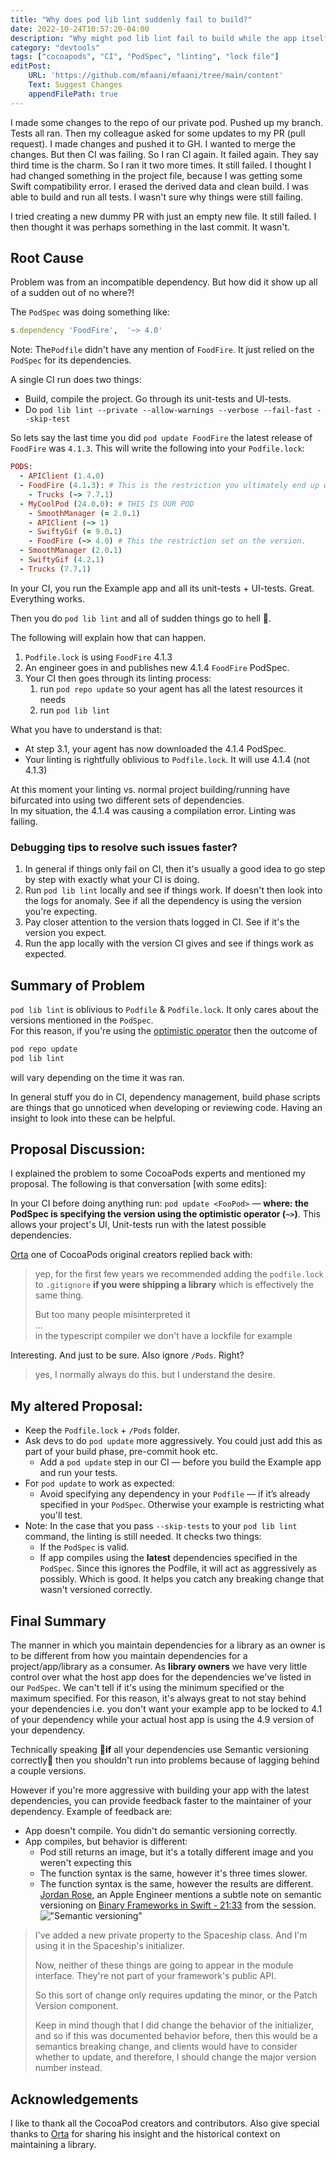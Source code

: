 ```yaml
---
title: "Why does pod lib lint suddenly fail to build?"
date: 2022-10-24T10:57:20-04:00
description: "Why might pod lib lint fail to build while the app itself builds fine?"
category: "devtools"
tags: ["cocoapods", "CI", "PodSpec", "linting", "lock file"]
editPost:
    URL: 'https://github.com/mfaani/mfaani/tree/main/content'
    Text: Suggest Changes
    appendFilePath: true
---
```


I made some changes to the repo of our private pod. Pushed up my branch. Tests all ran. Then my colleague asked for some updates to my PR (pull request). I made changes and pushed it to GH. I wanted to merge the changes. But then CI was failing. So I ran CI again. It failed again. They say third time is the charm. So I ran it two more times. It still failed. I thought I had changed something in the project file, because I was getting some Swift compatibility error. I erased the derived data and clean build. I was able to build and run all tests. I wasn't sure why things were still failing. 

I tried creating a new dummy PR with just an empty new file. It still failed. I then thought it was perhaps something in the last commit. It wasn't. 

## Root Cause
Problem was from an incompatible dependency. But how did it show up all of a sudden out of no where?!

The `PodSpec` was doing something like:

```ruby
s.dependency 'FoodFire',  '~> 4.0'
```
Note: The`Podfile` didn't have any mention of `FoodFire`. It just relied on the `PodSpec` for its dependencies. 

A single CI run does two things: 
- Build, compile the project. Go through its unit-tests and UI-tests. 
- Do `pod lib lint --private --allow-warnings --verbose --fail-fast --skip-test`


So lets say the last time you did `pod update FoodFire` the latest release of `FoodFire` was `4.1.3`. This will write the following into your `Podfile.lock`: 


```Ruby
PODS:
  - APIClient (1.4.0)
  - FoodFire (4.1.3): # This is the restriction you ultimately end up with. 
    - Trucks (~> 7.7.1)
  - MyCoolPod (24.0.0): # THIS IS OUR POD
    - SmoothManager (= 2.0.1)
    - APIClient (~> 1)
    - SwiftyGif (= 9.0.1)
    - FoodFire (~> 4.0) # This the restriction set on the version. 
  - SmoothManager (2.0.1)
  - SwiftyGif (4.2.1)
  - Trucks (7.7.1)
```

In your CI, you run the Example app and all its unit-tests + UI-tests. Great. Everything works. 

Then you do `pod lib lint` and all of sudden things go to hell 🤬.

The following will explain how that can happen. 
1. `Podfile.lock` is using `FoodFire` 4.1.3
2. An engineer goes in and publishes new 4.1.4 `FoodFire` PodSpec. 
3. Your CI then goes through its linting process: 
    1. run `pod repo update` so your agent has all the latest resources it needs
    2. run `pod lib lint`

What you have to understand is that:
- At step 3.1, your agent has now downloaded the 4.1.4 PodSpec. 
- Your linting is rightfully oblivious to `Podfile.lock`. It will use 4.1.4 (not 4.1.3)

At this moment your linting vs. normal project building/running have bifurcated into using two different sets of dependencies.  
In my situation, the 4.1.4 was causing a compilation error. Linting was failing. 

### Debugging tips to resolve such issues faster?
1. In general if things only fail on CI, then it's usually a good idea to go step by step with exactly what your CI is doing.
2. Run `pod lib lint` locally and see if things work. If doesn't then look into the logs for anomaly. See if all the dependency is using the version you're expecting. 
3. Pay closer attention to the version thats logged in CI. See if it's the version you expect.
4. Run the app locally with the version CI gives and see if things work as expected. 

## Summary of Problem

`pod lib lint` is oblivious to `Podfile` & `Podfile.lock`. It only cares about the versions mentioned in the `PodSpec`.  
For this reason, if you're using the [optimistic operator](https://stackoverflow.com/questions/20213751/what-is-the-usage-of-in-cocoapods) then the outcome of 
```ruby
pod repo update
pod lib lint
```
will vary depending on the time it was ran.

In general stuff you do in CI, dependency management, build phase scripts are things that go unnoticed when developing or reviewing code. Having an insight to look into these can be helpful.

## Proposal Discussion:
I explained the problem to some CocoaPods experts and mentioned my proposal. 
The following is that conversation [with some edits]: 

In your CI before doing anything run: `pod update <FooPod>` — **where: the PodSpec is specifying the version using the optimistic operator (`~>`)**. This allows your project's UI, Unit-tests run with the latest possible dependencies. 

[Orta](https://twitter.com/orta) one of CocoaPods original creators replied back with: 

> yep, for the first few years we recommended adding the `podfile.lock` to `.gitignore` **if you were shipping a library** which is effectively the same thing.
>
> But too many people misinterpreted it  
> ...  
> in the typescript compiler we don't have a lockfile for example

Interesting. And just to be sure. Also ignore `/Pods`. Right?

> yes, I normally always do this. but I understand the desire.

## My altered Proposal:

- Keep the `Podfile.lock` + `/Pods` folder.
- Ask devs to do `pod update` more aggressively. You could just add this as part of your build phase, pre-commit hook etc. 
  - Add a `pod update` step in our CI — before you build the Example app and run your tests. 
- For `pod update` to work as expected:
  - Avoid specifying any dependency in your `Podfile` — if it’s already specified in your `PodSpec`. Otherwise your example is restricting what you'll test. 
- Note: In the case that you pass `--skip-tests` to your `pod lib lint` command, the linting is still needed. It checks two things:
  - If the `PodSpec` is valid.
  - If app compiles using the **latest** dependencies specified in the `PodSpec`. Since this ignores the Podfile, it will act as aggressively as possibly. Which is good. It helps you catch any breaking change that wasn't versioned correctly. 

## Final Summary
The manner in which you maintain dependencies for a library as an owner is to be different from how you maintain dependencies for a project/app/library as a consumer. 
As **library owners** we have very little control over what the host app does for the dependencies we've listed in our `PodSpec`. We can't tell if it's using the minimum specified or the maximum specified.
For this reason, it's always great to not stay behind your dependencies i.e. you don't want your example app to be locked to 4.1 of your dependency while your actual host app is using the 4.9 version of your dependency. 

Technically speaking 🤞**if** all your dependencies use Semantic versioning correctly🤞 then you shouldn't run into problems because of lagging behind a couple versions. 

However if you're more aggressive with building your app with the latest dependencies, you can provide feedback faster to the maintainer of your dependency. Example of feedback are: 
- App doesn't compile. You didn't do semantic versioning correctly. 
- App compiles, but behavior is different: 
  - Pod still returns an image, but it's a totally different image and you weren't expecting this
  - The function syntax is the same, however it's three times slower.
  - The function syntax is the same, however the results are different. [Jordan Rose](https://twitter.com/uint_min), an Apple Engineer mentions a subtle note on semantic versioning on [Binary Frameworks in Swift - 21:33](https://developer.apple.com/videos/play/wwdc2019/416/?time=1270) from the session.
!["Semantic versioning"](/semantic-versioning.png)

> I've added a new private property to the Spaceship class. And I'm using it in the Spaceship's initializer.
>
> Now, neither of these things are going to appear in the module interface. They're not part of your framework's public API.
>
> So this sort of change only requires updating the minor, or the Patch Version component.
>
> Keep in mind though that I did change the behavior of the initializer, and so if this was documented behavior before, then this would be a semantics breaking change, and clients would have to consider whether to update, and therefore, I should change the major version number instead. 

## Acknowledgements
I like to thank all the CocoaPod creators and contributors. Also give special thanks to [Orta](https://twitter.com/orta) for sharing his insight and the historical context on maintaining a library.
